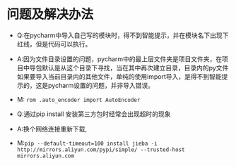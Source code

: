 # 问题及解决办法 
- Q:在pycharm中导入自己写的模块时，得不到智能提示，并在模块名下出现下红线，但是代码可以执行。
- A:因为文件目录设置的问题，pycharm中的最上层文件夹是项目文件夹，在项目中导包默认是从这个目录下寻找，当在其中再次建立目录，目录内的py文件如果要导入当前目录内的其他文件，单纯的使用import导入，是得不到智能提示的，这是pycharm设置的问题，并非导入错误。
- M: `rom .auto_encoder import AutoEncoder`


- Q:通过pip install 安装第三方包时经常会出现超时的现象
- A:换个网络连接重新下载,
- M:`pip --default-timeout=100 install jieba -i http://mirrors.aliyun.com/pypi/simple/ --trusted-host mirrors.aliyun.com`